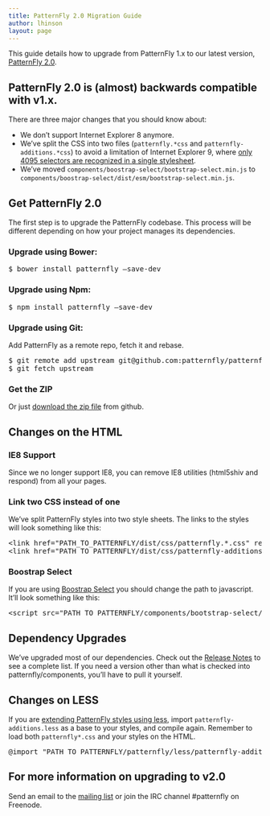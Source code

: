 ```yaml
---
title: PatternFly 2.0 Migration Guide
author: lhinson
layout: page
---
```

This guide details how to upgrade from PatternFly 1.x to our latest version, [PatternFly 2.0][1].

## PatternFly 2.0 is (almost) backwards compatible with v1.x.

There are three major changes that you should know about:

  * We don&#8217;t support Internet Explorer 8 anymore.
  * We&#8217;ve split the CSS into two files (`patternfly.*css` and `patternfly-additions.*css`) to avoid a limitation of Internet Explorer 9, where [only 4095 selectors are recognized in a single stylesheet][2].
  * We&#8217;ve moved `components/boostrap-select/bootstrap-select.min.js` to `components/boostrap-select/dist/esm/bootstrap-select.min.js`.

## Get PatternFly 2.0

The first step is to upgrade the PatternFly codebase. This process will be different depending on how your project manages its dependencies.

### Upgrade using Bower:

<pre class="prettyprint">$ bower install patternfly —save-dev</pre>

### Upgrade using Npm:

<pre class="prettyprint">$ npm install patternfly —save-dev</pre>

### Upgrade using Git:

Add PatternFly as a remote repo, fetch it and rebase.

<pre class="prettyprint">$ git remote add upstream git@github.com:patternfly/patternfly.git
$ git fetch upstream</pre>

### Get the ZIP

Or just [download the zip file][3] from github.

## Changes on the HTML

### IE8 Support

Since we no longer support IE8, you can remove IE8 utilities (html5shiv and respond) from all your pages.

### Link two CSS instead of one

We&#8217;ve split PatternFly styles into two style sheets. The links to the styles will look something like this:

<pre class="prettyprint">&lt;link href="PATH_TO_PATTERNFLY/dist/css/patternfly.*.css" rel="stylesheet" media="screen, print"&gt;
&lt;link href="PATH_TO_PATTERNFLY/dist/css/patternfly-additions.*.css" rel="stylesheet" media="screen, print"&gt;</pre>

### Boostrap Select

If you are using [Boostrap Select][4] you should change the path to javascript. It&#8217;ll look something like this:

<pre class="prettyprint">&lt;script src="PATH_TO_PATTERNFLY/components/bootstrap-select/dist/esm/bootstrap-select.min.js"&gt;&lt;/script&gt;</pre>

## Dependency Upgrades

We&#8217;ve upgraded most of our dependencies. Check out the [Release Notes][5] to see a complete list. If you need a version other than what is checked into patternfly/components, you&#8217;ll have to pull it yourself.

## Changes on LESS

If you are [extending PatternFly styles using less][6], import `patternfly-additions.less` as a base to your styles, and compile again. Remember to load both `patternfly*.css` and your styles on the HTML.

<pre class="prettyprint">@import "PATH_TO_PATTERNFLY/patternfly/less/patternfly-additions.less";</pre>

## For more information on upgrading to v2.0

Send an email to the [mailing list][7] or join the IRC channel #patternfly on Freenode.

 [1]: https://github.com/patternfly/patternfly/releases
 [2]: https://support.microsoft.com/en-us/kb/262161
 [3]: https://github.com/patternfly/patternfly/archive/master.zip
 [4]: {{site.baseurl}}/widgets/#bootstrap-select
 [5]: https://github.com/patternfly/patternfly/releases/tag/v2.0.0
 [6]: http://blog.andresgalante.com/howto/2015/02/06/patternfly.html
 [7]: mailto:patternfly@redhat.com
